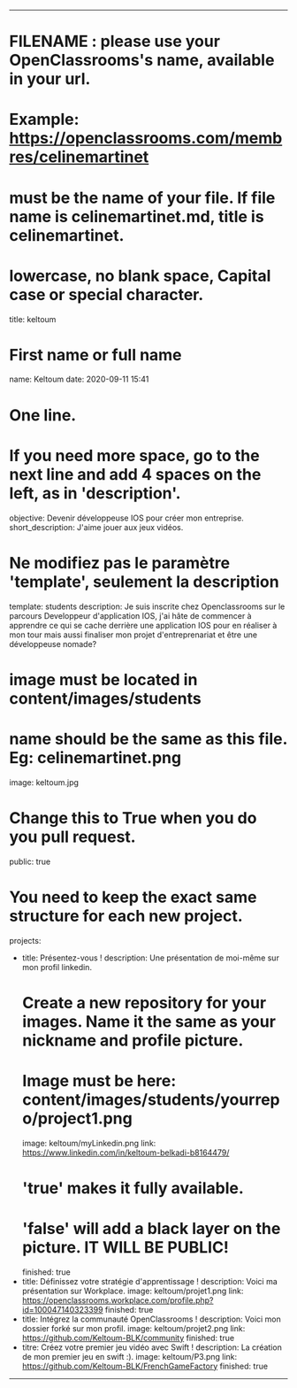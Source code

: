 ---

# FILENAME : please use your OpenClassrooms's name, available in your url.
# Example: https://openclassrooms.com/membres/celinemartinet
# must be the name of your file. If file name is celinemartinet.md, title is celinemartinet.
# lowercase, no blank space, Capital case or special character.
title: keltoum

# First name or full name
name: Keltoum
date: 2020-09-11 15:41

# One line.
# If you need more space, go to the next line and add 4 spaces on the left, as in 'description'.
objective: Devenir développeuse IOS pour créer mon entreprise.
short_description: J'aime jouer aux jeux vidéos.

# Ne modifiez pas le paramètre 'template', seulement la description
template: students
description: Je suis inscrite chez Openclassrooms sur le parcours Developpeur d'application IOS, j'ai hâte de commencer à apprendre ce qui se cache derrière une application IOS pour en réaliser à mon tour mais aussi finaliser mon projet d'entreprenariat et être une développeuse nomade?

# image must be located in content/images/students
# name should be the same as this file. Eg: celinemartinet.png
image: keltoum.jpg

# Change this to True when you do you pull request.
public: true

# You need to keep the exact same structure for each new project.
projects:
  - title: Présentez-vous !
    description: Une présentation de moi-même sur mon profil linkedin.
    # Create a new repository for your images. Name it the same as your nickname and profile picture.
    # Image must be here: content/images/students/yourrepo/project1.png
    image: keltoum/myLinkedin.png
    link: https://www.linkedin.com/in/keltoum-belkadi-b8164479/
    # 'true' makes it fully available.
    # 'false' will add a black layer on the picture. IT WILL BE PUBLIC!
    finished: true
  - title: Définissez votre stratégie d'apprentissage !
    description: Voici ma présentation sur Workplace.
    image: keltoum/projet1.png
    link: https://openclassrooms.workplace.com/profile.php?id=100047140323399
    finished: true
  - title: Intégrez la communauté OpenClassrooms !
    description: Voici mon dossier forké sur mon profil.
    image: keltoum/projet2.png
    link: https://github.com/Keltoum-BLK/community
    finished: true
  - titre: Créez votre premier jeu vidéo avec Swift !
    description: La création de mon premier jeu en swift :).
    image: keltoum/P3.png
    link: https://github.com/Keltoum-BLK/FrenchGameFactory
    finished: true
----